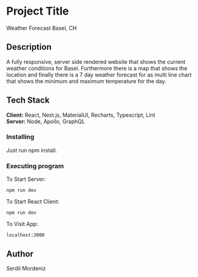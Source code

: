 # Project Title

Weather Forecast Basel, CH

## Description

A fully responsive, server side rendered website that shows the current weather conditions for Basel. 
Furthermore there is a map that shows the location and finally there is a 7 day weather forecast for
as multi line chart that shows the minimum and maximum temperature for the day.

## Tech Stack

**Client:** React, Next.js, MaterialUI, Recharts, Typescript, Lint <br>
**Server:** Node, Apollo, GraphQL

### Installing

Just run npm install.

### Executing program

To Start Server:

`npm run dev` 

To Start React Client:

`npm run dev` 

To Visit App:

`localhost:3000`  

## Author

Serdil Mordeniz

